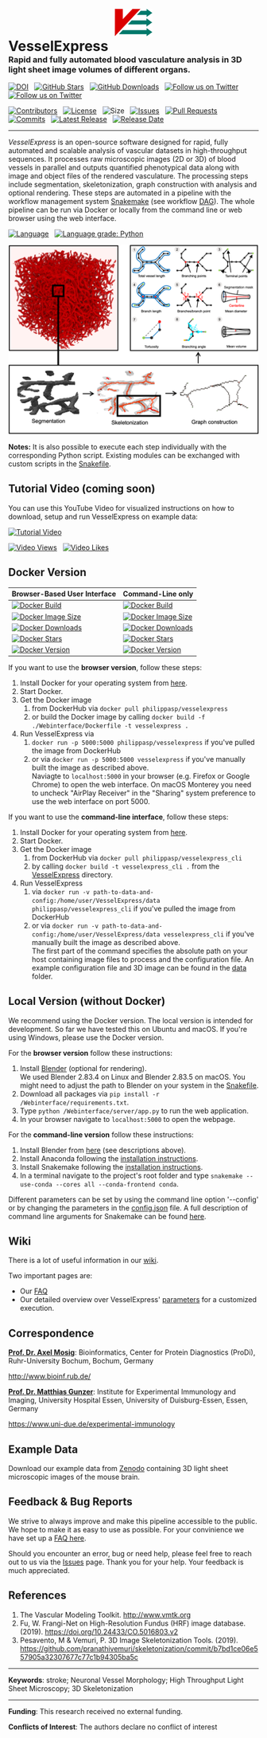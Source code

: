 
<p style="text-align:center; margin-bottom: 0px"><img src="VesselExpress/imgs/logo.svg" alt="Logo" style="width: 15%;"></p>
<h1 style="margin:0px; padding-top: 0px">VesselExpress</h1>
<h3 style="margin-top: 0px">Rapid and fully automated blood vasculature analysis in 3D light sheet image volumes of different organs.</h3>

[![DOI](https://zenodo.org/badge/DOI/10.5281/zenodo.5733151.svg)](https://doi.org/10.5281/zenodo.5733151)
&nbsp;
[![GitHub Stars](https://img.shields.io/github/stars/RUB-Bioinf/VesselExpress.svg?style=social&label=Star)](https://github.com/RUB-Bioinf/VesselExpress) 
&nbsp;
[![GitHub Downloads](https://img.shields.io/github/downloads/RUB-Bioinf/VesselExpress/total?style=social)](https://github.com/RUB-Bioinf/VesselExpress/releases) 
&nbsp;
[![Follow us on Twitter](https://img.shields.io/twitter/follow/NilsFoer?style=social&logo=twitter)](https://twitter.com/intent/follow?screen_name=NilsFoer)
&nbsp;
[![Follow us on Twitter](https://img.shields.io/twitter/follow/saskra1?style=social&logo=twitter)](https://twitter.com/intent/follow?screen_name=saskra1)

[![Contributors](https://img.shields.io/github/contributors/RUB-Bioinf/VesselExpress?style=flat)](https://github.com/RUB-Bioinf/VesselExpress/graphs/contributors)
&nbsp;
[![License](https://img.shields.io/github/license/RUB-Bioinf/VesselExpress?color=green&style=flat)](https://github.com/RUB-Bioinf/VesselExpress/LICENSE)
&nbsp;
![Size](https://img.shields.io/github/repo-size/RUB-Bioinf/VesselExpress?style=flat)
&nbsp;
[![Issues](https://img.shields.io/github/issues/RUB-Bioinf/VesselExpress?style=flat)](https://github.com/RUB-Bioinf/VesselExpress/issues)
&nbsp;
[![Pull Requests](https://img.shields.io/github/issues-pr/RUB-Bioinf/VesselExpress?style=flat)](https://github.com/RUB-Bioinf/VesselExpress/pulls)
&nbsp;
[![Commits](https://img.shields.io/github/commit-activity/m/RUB-Bioinf/VesselExpress?style=flat)](https://github.com/RUB-Bioinf/VesselExpress/)
&nbsp;
[![Latest Release](https://img.shields.io/github/v/release/RUB-Bioinf/VesselExpress?style=flat)](https://github.com/RUB-Bioinf/VesselExpress/)
&nbsp;
[![Release Date](https://img.shields.io/github/release-date/RUB-Bioinf/VesselExpress?style=flat)](https://github.com/RUB-Bioinf/VesselExpress/releases)

***

*VesselExpress* is an open-source software designed for rapid, fully automated and scalable analysis of vascular datasets 
in high-throughput sequences. It processes raw microscopic images (2D or 3D) of blood vessels in  parallel  and outputs 
quantified  phenotypical  data  along with image and object files of the rendered vasculature. The processing steps include segmentation, skeletonization, graph construction with analysis and 
optional rendering. These steps are automated in a pipeline with the workflow management system [Snakemake](https://github.com/snakemake/snakemake) 
(see workflow [DAG](VesselExpress/imgs/dag.pdf)). The whole pipeline can be run via Docker or locally from the command line or 
web browser using the web interface. 

[![Language](https://img.shields.io/github/languages/top/RUB-Bioinf/VesselExpress?style=flat)](https://github.com/RUB-Bioinf/VesselExpress)
&nbsp;
[![Language grade: Python](https://img.shields.io/lgtm/grade/python/g/RUB-Bioinf/VesselExpress.svg?logo=lgtm&logoWidth=18)](https://lgtm.com/projects/g/RUB-Bioinf/VesselExpress/context:python)

![VesselExpress](VesselExpress/imgs/VesselExpress.png)

**Notes:** It is also possible to execute each step individually with the
corresponding Python script. Existing modules can be exchanged with custom scripts in the [Snakefile](VesselExpress/workflow/Snakefile).

## Tutorial Video (coming soon)
You can use this YouTube Video for visualized instructions on how to download, setup and run VesselExpress on example data:

[![Tutorial Video](https://img.youtube.com/vi/ScMzIvxBSi4/0.jpg)](https://www.youtube.com/watch?v=ScMzIvxBSi4)

[![Video Views](https://img.shields.io/youtube/views/ScMzIvxBSi4?style=social)](https://www.youtube.com/watch?v=ScMzIvxBSi4)
&nbsp;
[![Video Likes](https://img.shields.io/youtube/likes/ScMzIvxBSi4?style=social)](https://www.youtube.com/watch?v=ScMzIvxBSi4)

## Docker Version

| Browser-Based User Interface | Command-Line only |
| --- | --- |
| [![Docker Build](https://img.shields.io/docker/automated/philippasp/vesselexpress?style=flat)](https://hub.docker.com/r/philippasp/vesselexpress)       | [![Docker Build](https://img.shields.io/docker/automated/philippasp/vesselexpress_cli?style=flat)](https://hub.docker.com/r/philippasp/vesselexpress_cli)       |
| [![Docker Image Size](https://img.shields.io/docker/image-size/philippasp/vesselexpress?style=flat)](https://hub.docker.com/r/philippasp/vesselexpress) | [![Docker Image Size](https://img.shields.io/docker/image-size/philippasp/vesselexpress_cli?style=flat)](https://hub.docker.com/r/philippasp/vesselexpress_cli) |
| [![Docker Downloads](https://img.shields.io/docker/pulls/philippasp/vesselexpress?style=flat)](https://hub.docker.com/r/philippasp/vesselexpress)       | [![Docker Downloads](https://img.shields.io/docker/pulls/philippasp/vesselexpress_cli?style=flat)](https://hub.docker.com/r/philippasp/vesselexpress_cli)       |
| [![Docker Stars](https://img.shields.io/docker/stars/philippasp/vesselexpress?style=flat)](https://hub.docker.com/r/philippasp/vesselexpress)           | [![Docker Stars](https://img.shields.io/docker/stars/philippasp/vesselexpress_cli?style=flat)](https://hub.docker.com/r/philippasp/vesselexpress_cli)           |
| [![Docker Version](https://img.shields.io/docker/v/philippasp/vesselexpress?style=flat)](https://hub.docker.com/r/philippasp/vesselexpress)             | [![Docker Version](https://img.shields.io/docker/v/philippasp/vesselexpress_cli?style=flat)](https://hub.docker.com/r/philippasp/vesselexpress_cli)             |

If you want to use the **browser version**, follow these steps:
1. Install Docker for your operating system from [here](https://docs.docker.com/get-docker/).
2. Start Docker.
3. Get the Docker image
   1. from DockerHub via `docker pull philippasp/vesselexpress`
   2. or build the Docker image by calling `docker build -f ./Webinterface/Dockerfile -t vesselexpress .`
4. Run VesselExpress via 
   1. `docker run -p 5000:5000 philippasp/vesselexpress` if you've pulled the image from DockerHub 
   2. or via `docker run -p 5000:5000 vesselexpress` if you've manually built the image as described above. \
   Naviagte to `localhost:5000` in your browser (e.g. Firefox or Google Chrome) to open the web interface. On macOS Monterey you need to uncheck "AirPlay Receiver" in the "Sharing" system preference to use the web 
   interface on port 5000.

If you want to use the **command-line interface**, follow these steps:

1. Install Docker for your operating system from [here](https://docs.docker.com/get-docker/).
2. Start Docker.
3. Get the Docker image
   1. from DockerHub via ```docker pull philippasp/vesselexpress_cli```
   2. by calling ```docker build -t vesselexpress_cli .``` from the [VesselExpress](VesselExpress) directory.
4. Run VesselExpress
   1. via `docker run -v path-to-data-and-config:/home/user/VesselExpress/data philippasp/vesselexpress_cli`
      if you've pulled the image from DockerHub 
   2. or via `docker run -v path-to-data-and-config:/home/user/VesselExpress/data vesselexpress_cli`
      if you've manually built the image as described above. \
      The first part of the command specifies the absolute path on your host 
      containing image files to process and the configuration file. An example configuration file and 3D image can be found in
      the [data](VesselExpress/data) folder.

## Local Version (without Docker)
We recommend using the Docker version. The local version is intended for development.
So far we have tested this on Ubuntu and macOS. If you're using Windows, please use the Docker version.

For the **browser version** follow these instructions:
1. Install [Blender](https://www.blender.org/download/) (optional for rendering). \
 We used Blender 2.83.4 on Linux and Blender 2.83.5 on macOS.
   You might need to adjust the path to Blender on your system in the [Snakefile](VesselExpress/workflow/Snakefile).
2. Download all packages via `pip install -r /Webinterface/requirements.txt`.
3. Type `python /Webinterface/server/app.py` to run the web application.
4. In your browser navigate to `localhost:5000` to open the webpage.

For the **command-line version** follow these instructions:
1. Install Blender from [here](https://www.blender.org/download/) (see descriptions above). 
2. Install Anaconda following the [installation instructions](https://docs.anaconda.com/anaconda/install/index.html).
3. Install Snakemake following the [installation instructions](https://snakemake.readthedocs.io/en/stable/getting_started/installation.html).
4. In a terminal navigate to the project's root folder and type
`snakemake --use-conda --cores all --conda-frontend conda`.

Different parameters can be set by using the command line option '--config' or by changing the parameters in the
[config.json](VesselExpress/data/config.json) file. A full description of command line arguments for Snakemake can be found
[here](https://snakemake.readthedocs.io/en/v4.5.1/executable.html).

## Wiki

There is a lot of useful information in our [wiki](https://github.com/RUB-Bioinf/VesselExpress/wiki).

Two important pages are:
 - Our [FAQ](https://github.com/RUB-Bioinf/VesselExpress/wiki/FAQ)
 - Our detailed overview over VesselExpress' [parameters](https://github.com/RUB-Bioinf/VesselExpress/wiki/Parameters-for-VesselExpress) for a customized execution.

## Correspondence

[**Prof. Dr. Axel Mosig**](mailto:axel.mosig@rub.de): Bioinformatics, Center for Protein Diagnostics (ProDi), Ruhr-University Bochum, Bochum, Germany

http://www.bioinf.rub.de/

[**Prof. Dr. Matthias Gunzer**](mailto:matthias.gunzer@uni-due.de): Institute for Experimental Immunology and Imaging, University Hospital Essen, University of Duisburg-Essen, Essen, Germany

https://www.uni-due.de/experimental-immunology

## Example Data

Download our example data from [Zenodo](https://zenodo.org/record/5733151#.YajQ1S9Xb5k) containing 3D light sheet
microscopic images of the mouse brain.

## Feedback & Bug Reports

We strive to always improve and make this pipeline accessible to the public.
We hope to make it as easy to use as possible.
For your convinience we have set up a [FAQ here](https://github.com/RUB-Bioinf/VesselExpress/wiki/FAQ).

Should you encounter an error, bug or need help, please feel free to reach out to us via the [Issues](https://github.com/RUB-Bioinf/VesselExpress/issues) page.
Thank you for your help. Your feedback is much appreciated.

## References
1. The Vascular Modeling Toolkit. http://www.vmtk.org
2. Fu, W. Frangi-Net on High-Resolution Fundus (HRF) image database. (2019). https://doi.org/10.24433/CO.5016803.v2 
3. Pesavento, M & Vemuri, P. 3D Image Skeletonization Tools.  (2019). https://github.com/pranathivemuri/skeletonization/commit/b7bd1ce06e557905a32307677c77c1b94305ba5c
****

**Keywords**: stroke; Neuronal Vessel Morphology; High Throughput Light Sheet Microscopy; 3D Skeletonization

****

**Funding**: This research received no external funding.

**Conflicts of Interest**: The authors declare no conflict of interest
